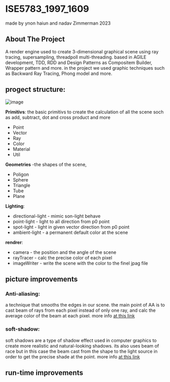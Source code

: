 # ISE5783_1997_1609
made by  ynon haiun and nadav Zimmerman 2023

## About The Project
A render engine used to create 3-dimensional graphical scene using ray tracing, supersampling, threadpoll multi-threading. 
based in AGILE development, TDD, RDD and Design Patterns as Compositem Builder, Wrapper pattern and more.
in the project we used graphic techniques such as Backward Ray Tracing, Phong model and more.

## progect structure:
![image](https://github.com/ynon123/ISE5783_1997_1609/assets/94478672/9b121bad-5c24-43fd-9ad8-e8df1508ab79)

**Primitivs**: the basic primitivs to create the calculation of all the scene soch as add, subtract, dot and cross product and more
* Point
* Vector
* Ray
* Color
* Material
* Util

**Geometries** -the shapes of the scene,
* Poligon
* Sphere
* Triangle
* Tube
* Plane

**Lighting**:
* directional-light - mimic son-light behave
* point-light - light to all direction from p0 point
* spot-light - light in given vector direction from p0 point
* ambient-light - a permanent default color at the scene 

**rendrer**:
* camera - the position and the angle of the scene
* rayTracer - calc the precise color of each pixel
* imageWriter - write the scene with the color to the finel jpag file


## picture improvements
### Anti-aliasing:
a technique that smooths the edges in our scene. the main point of AA is to cast beam of rays from each pixel instead of only one ray,
and calc the average color of the beam at each pixel.
more info <a href="https://en.wikipedia.org/wiki/Anti-aliasing" title="AA">at this link</a>

### soft-shadow: 
  soft shadows are a type of shadow effect used in computer graphics to create more realistic and natural-looking shadows.
  its also uses beam of race but in this case the beam cast from the shape to the light source in order to get the precise shade at the point.
  more info <a href="[https://en.wikipedia.org/wiki/Anti-aliasing](https://www.cineversity.com/wiki/Soft_shadows/)" title="AA">at this link</a>

## run-time improvements


